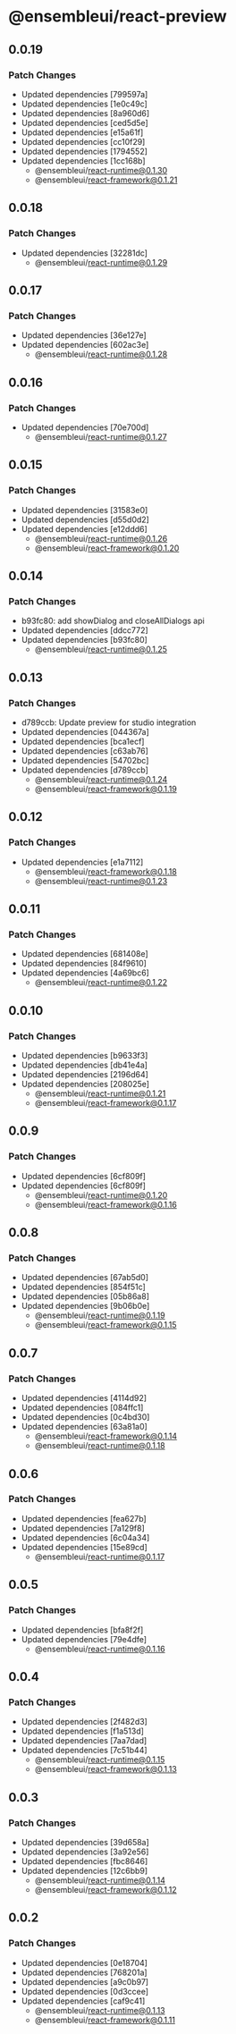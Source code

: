 # @ensembleui/react-preview

## 0.0.19

### Patch Changes

- Updated dependencies [799597a]
- Updated dependencies [1e0c49c]
- Updated dependencies [8a960d6]
- Updated dependencies [ced5d5e]
- Updated dependencies [e15a61f]
- Updated dependencies [cc10f29]
- Updated dependencies [1794552]
- Updated dependencies [1cc168b]
  - @ensembleui/react-runtime@0.1.30
  - @ensembleui/react-framework@0.1.21

## 0.0.18

### Patch Changes

- Updated dependencies [32281dc]
  - @ensembleui/react-runtime@0.1.29

## 0.0.17

### Patch Changes

- Updated dependencies [36e127e]
- Updated dependencies [602ac3e]
  - @ensembleui/react-runtime@0.1.28

## 0.0.16

### Patch Changes

- Updated dependencies [70e700d]
  - @ensembleui/react-runtime@0.1.27

## 0.0.15

### Patch Changes

- Updated dependencies [31583e0]
- Updated dependencies [d55d0d2]
- Updated dependencies [e12ddd6]
  - @ensembleui/react-runtime@0.1.26
  - @ensembleui/react-framework@0.1.20

## 0.0.14

### Patch Changes

- b93fc80: add showDialog and closeAllDialogs api
- Updated dependencies [ddcc772]
- Updated dependencies [b93fc80]
  - @ensembleui/react-runtime@0.1.25

## 0.0.13

### Patch Changes

- d789ccb: Update preview for studio integration
- Updated dependencies [044367a]
- Updated dependencies [bca1ecf]
- Updated dependencies [c63ab76]
- Updated dependencies [54702bc]
- Updated dependencies [d789ccb]
  - @ensembleui/react-runtime@0.1.24
  - @ensembleui/react-framework@0.1.19

## 0.0.12

### Patch Changes

- Updated dependencies [e1a7112]
  - @ensembleui/react-framework@0.1.18
  - @ensembleui/react-runtime@0.1.23

## 0.0.11

### Patch Changes

- Updated dependencies [681408e]
- Updated dependencies [84f9610]
- Updated dependencies [4a69bc6]
  - @ensembleui/react-runtime@0.1.22

## 0.0.10

### Patch Changes

- Updated dependencies [b9633f3]
- Updated dependencies [db41e4a]
- Updated dependencies [2196d64]
- Updated dependencies [208025e]
  - @ensembleui/react-runtime@0.1.21
  - @ensembleui/react-framework@0.1.17

## 0.0.9

### Patch Changes

- Updated dependencies [6cf809f]
- Updated dependencies [6cf809f]
  - @ensembleui/react-runtime@0.1.20
  - @ensembleui/react-framework@0.1.16

## 0.0.8

### Patch Changes

- Updated dependencies [67ab5d0]
- Updated dependencies [854f51c]
- Updated dependencies [05b86a8]
- Updated dependencies [9b06b0e]
  - @ensembleui/react-runtime@0.1.19
  - @ensembleui/react-framework@0.1.15

## 0.0.7

### Patch Changes

- Updated dependencies [4114d92]
- Updated dependencies [084ffc1]
- Updated dependencies [0c4bd30]
- Updated dependencies [63a81a0]
  - @ensembleui/react-framework@0.1.14
  - @ensembleui/react-runtime@0.1.18

## 0.0.6

### Patch Changes

- Updated dependencies [fea627b]
- Updated dependencies [7a129f8]
- Updated dependencies [6c04a34]
- Updated dependencies [15e89cd]
  - @ensembleui/react-runtime@0.1.17

## 0.0.5

### Patch Changes

- Updated dependencies [bfa8f2f]
- Updated dependencies [79e4dfe]
  - @ensembleui/react-runtime@0.1.16

## 0.0.4

### Patch Changes

- Updated dependencies [2f482d3]
- Updated dependencies [f1a513d]
- Updated dependencies [7aa7dad]
- Updated dependencies [7c51b44]
  - @ensembleui/react-runtime@0.1.15
  - @ensembleui/react-framework@0.1.13

## 0.0.3

### Patch Changes

- Updated dependencies [39d658a]
- Updated dependencies [3a92e56]
- Updated dependencies [fbc8646]
- Updated dependencies [12c6bb9]
  - @ensembleui/react-runtime@0.1.14
  - @ensembleui/react-framework@0.1.12

## 0.0.2

### Patch Changes

- Updated dependencies [0e18704]
- Updated dependencies [768201a]
- Updated dependencies [a9c0b97]
- Updated dependencies [0d3ccee]
- Updated dependencies [caf9c41]
  - @ensembleui/react-runtime@0.1.13
  - @ensembleui/react-framework@0.1.11
